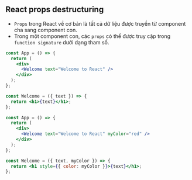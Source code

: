 ## React props destructuring

- `Props` trong React về cơ bản là tất cả dữ liệu được truyền từ component cha sang component con.
- Trong một component con, các `props` có thể được truy cập trong `function signature` dưới dạng tham số.

```jsx
const App = () => {
  return (
    <div>
      <Welcome text="Welcome to React" />
    </div>
  );
};

const Welcome = ({ text }) => {
  return <h1>{text}</h1>;
};
```

```jsx
const App = () => {
  return (
    <div>
      <Welcome text="Welcome to React" myColor="red" />
    </div>
  );
};

const Welcome = ({ text, myColor }) => {
  return <h1 style={{ color: myColor }}>{text}</h1>;
};
```
